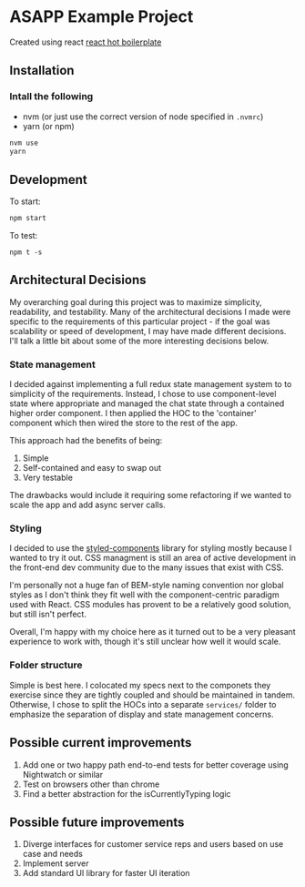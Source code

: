 # ASAPP Example Project

Created using react [react hot boilerplate](https://github.com/gaearon/react-hot-boilerplate)

## Installation
### Intall the following
- nvm (or just use the correct version of node specified in `.nvmrc`)
- yarn (or npm)

```bash
nvm use
yarn
```
## Development
To start:    
```bash
npm start
```
To test:    
```
npm t -s
```

## Architectural Decisions    
My overarching goal during this project was to maximize simplicity, readability, and testability. Many of the architectural decisions I made were specific to the requirements of this particular project - if the goal was scalability or speed of development, I may have made different decisions. I'll talk a little bit about some of the more interesting decisions below.


### State management
I decided against implementing a full redux state management system to to simplicity of the requirements. Instead, I chose to use component-level state where appropriate and managed the chat state through a contained higher order component. I then applied the HOC to the 'container' component which then wired the store to the rest of the app.

This approach had the benefits of being:    
1. Simple
2. Self-contained and easy to swap out
3. Very testable

The drawbacks would include it requiring some refactoring if we wanted to scale the app and add async server calls.

### Styling    
I decided to use the [styled-components](https://github.com/styled-components/styled-components) library for styling mostly because I wanted to try it out. CSS managment is still an area of active development in the front-end dev community due to the many issues that exist with CSS.

I'm personally not a huge fan of BEM-style naming convention nor global styles as I don't think they fit well with the component-centric paradigm used with React. CSS modules has provent to be a relatively good solution, but still isn't perfect.

Overall, I'm happy with my choice here as it turned out to be a very pleasant experience to work with, though it's still unclear how well it would scale.

### Folder structure
Simple is best here. I colocated my specs next to the componets they exercise since they are tightly coupled and should be maintained in tandem. Otherwise, I chose to split the HOCs into a separate `services/` folder to emphasize the separation of display and state management concerns.

## Possible current improvements
1. Add one or two happy path end-to-end tests for better coverage using Nightwatch or similar
2. Test on browsers other than chrome
3. Find a better abstraction for the isCurrentlyTyping logic

## Possible future improvements
1. Diverge interfaces for customer service reps and users based on use case and needs
2. Implement server
3. Add standard UI library for faster UI iteration
